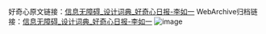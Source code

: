 好奇心原文链接：[信息无障碍_设计词典_好奇心日报-李如一](https://www.qdaily.com/articles/1486.html)
WebArchive归档链接：[信息无障碍_设计词典_好奇心日报-李如一](http://web.archive.org/web/20171019230333/http://www.qdaily.com/articles/1486.html)
![image](http://ww3.sinaimg.cn/large/007d5XDply1g3v4hxx6tcj30u02tcqrs)